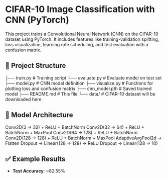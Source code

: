 # CIFAR-10 Image Classification with CNN (PyTorch)

This project trains a Convolutional Neural Network (CNN) on the CIFAR-10 dataset using PyTorch. It includes features like training-validation splitting, loss visualization, learning rate scheduling, and test evaluation with a confusion matrix.

## 📁 Project Structure

├── train.py # Training script
├── evaluate.py # Evaluate model on test set
├── model.py # CNN model definition
├── visualize.py # Functions for plotting loss and confusion matrix
├── cnn_model.pth # Saved trained model
├── README.md # This file
└── data/ # CIFAR-10 dataset will be downloaded here


## 🧠 Model Architecture

Conv2D(3 → 32) + ReLU + BatchNorm
Conv2D(32 → 64) + ReLU + BatchNorm + MaxPool
Conv2D(64 → 128) + ReLU + BatchNorm
Conv2D(128 → 128) + ReLU + BatchNorm + MaxPool
AdaptiveAvgPool2d → Flatten
Dropout → Linear(128 → 128) → ReLU
Dropout → Linear(128 → 10)

## ✅ Example Results

- **Test Accuracy**: ~82.55%

